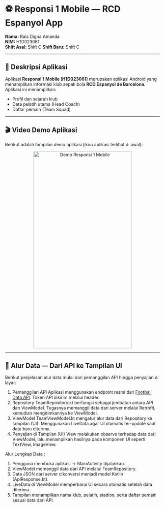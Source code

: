 # ⚽️ Responsi 1 Mobile — RCD Espanyol App

**Nama:** Raia Digna Amanda  
**NIM:** H1D023061  
**Shift Asal:** Shift C
**Shift Baru:** Shift C  

---

## 📱 Deskripsi Aplikasi
Aplikasi **Responsi 1 Mobile (H1D023061)** merupakan aplikasi Android yang menampilkan informasi klub sepak bola **RCD Espanyol de Barcelona**.  
Aplikasi ini menampilkan:
- Profil dan sejarah klub  
- Data pelatih utama (Head Coach)  
- Daftar pemain (Team Squad)

---

## 🎬 Video Demo Aplikasi

Berikut adalah tampilan demo aplikasi (ikon aplikasi terlihat di awal):

<p align="center">
  <img src="assets/demo_app.gif" width="320" height="640" alt="Demo Responsi 1 Mobile">
</p>

---

## 🧠 Alur Data — Dari API ke Tampilan UI

Berikut penjelasan alur data mulai dari pemanggilan API hingga penyajian di layar:

1. Pemanggilan API
   Aplikasi menggunakan endpoint resmi dari [Football Data API](https://www.football-data.org/). Token API dikirim melalui header.
3. Repository
   TeamRepository.kt berfungsi sebagai jembatan antara API dan ViewModel. Tugasnya memanggil data dari server melalui Retrofit, kemudian mengirimkannya ke ViewModel.
4. ViewModel
  TeamViewModel.kt mengatur alur data dari Repository ke tampilan (UI). Menggunakan LiveData agar UI otomatis ter-update saat data baru diterima.
5. Penyajian di Tampilan (UI)
   View melakukan observe terhadap data dari ViewModel, lalu menampilkan hasilnya pada komponen UI seperti TextView, ImageView.

Alur Lengkap Data :
1. Pengguna membuka aplikasi → MainActivity dijalankan.
2. ViewModel memanggil data dari API melalui TeamRepository.
3. Data JSON dari server dikonversi menjadi model Kotlin (ApiResponse.kt).
4. LiveData di ViewModel memperbarui UI secara otomatis setelah data diterima.
5. Tampilan menampilkan nama klub, pelatih, stadion, serta daftar pemain sesuai data dari API.




